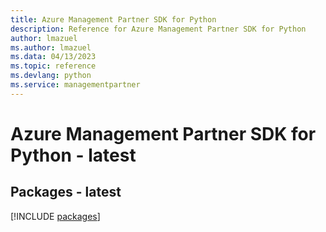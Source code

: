 ```yaml
---
title: Azure Management Partner SDK for Python
description: Reference for Azure Management Partner SDK for Python
author: lmazuel
ms.author: lmazuel
ms.data: 04/13/2023
ms.topic: reference
ms.devlang: python
ms.service: managementpartner
---
```

# Azure Management Partner SDK for Python - latest
## Packages - latest
[!INCLUDE [packages](management-partner-index.md)]